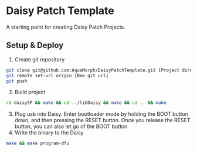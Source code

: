 # Daisy Patch Template

A starting point for creating Daisy Patch Projects.

## Setup & Deploy
1. Create git repository
```sh
git clone git@github.com:AquaMorph/DaisyPatchTemplate.git [Project directory name]
git remote set-url origin [New git url]
git push
```
2. Build project
```sh
cd daisySP && make && cd ../libDaisy && make && cd .. && make
```
3. Plug usb into Daisy. Enter bootloader mode by holding the BOOT button down, and then pressing the RESET button. Once you release the RESET button, you can also let go of the BOOT button
4. Write the binary to the Daisy
```sh
make && make program-dfu
```
